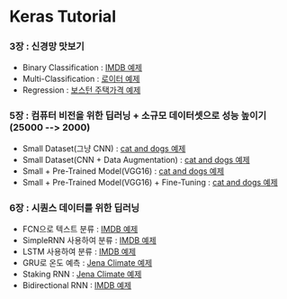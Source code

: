 # Keras Tutorial

### 3장 : 신경망 맛보기
  - Binary Classification : [IMDB 예제](https://github.com/Junhojuno/keras-tutorial/blob/master/03_binary_classification.ipynb)
  - Multi-Classification : [로이터 예제](https://github.com/Junhojuno/keras-tutorial/blob/master/03_multiclass_classification.ipynb)
  - Regression : [보스턴 주택가격 예제](https://github.com/Junhojuno/keras-tutorial/blob/master/03_regression.ipynb)
  
### 5장 : 컴퓨터 비전을 위한 딥러닝 + 소규모 데이터셋으로 성능 높이기(25000 --> 2000)
  - Small Dataset(그냥 CNN) : [cat and dogs 예제](https://github.com/Junhojuno/keras-tutorial/blob/master/05_Convnet_with_small_data.ipynb)
  - Small Dataset(CNN + Data Augmentation) : [cat and dogs 예제](https://github.com/Junhojuno/keras-tustorial/blob/master/05_Convnet_with_small_data_2.ipynb)
  - Small + Pre-Trained Model(VGG16) : [cat and dogs 예제](https://github.com/Junhojuno/keras-tutorial/blob/master/05_pretrained_network(VGG16).ipynb)
  - Small + Pre-Trained Model(VGG16) + Fine-Tuning : [cat and dogs 예제](https://github.com/Junhojuno/keras-tutorial/blob/master/05_fine_tuning.ipynb)
  
### 6장 : 시퀀스 데이터를 위한 딥러닝
  - FCN으로 텍스트 분류 : [IMDB 예제]()
  - SimpleRNN 사용하여 분류 : [IMDB 예제]()
  - LSTM 사용하여 분류 : [IMDB 예제]()
  - GRU로 온도 예측 : [Jena Climate 예제]()
  - Staking RNN : [Jena Climate 예제]()
  - Bidirectional RNN : [IMDB 예제]()
